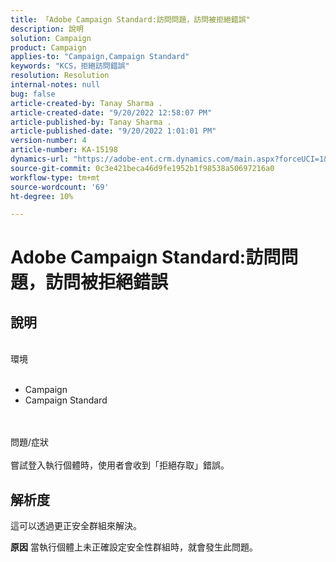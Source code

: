 ```yaml
---
title: 「Adobe Campaign Standard:訪問問題，訪問被拒絕錯誤"
description: 說明
solution: Campaign
product: Campaign
applies-to: "Campaign,Campaign Standard"
keywords: "KCS，拒絕訪問錯誤"
resolution: Resolution
internal-notes: null
bug: false
article-created-by: Tanay Sharma .
article-created-date: "9/20/2022 12:58:07 PM"
article-published-by: Tanay Sharma .
article-published-date: "9/20/2022 1:01:01 PM"
version-number: 4
article-number: KA-15198
dynamics-url: "https://adobe-ent.crm.dynamics.com/main.aspx?forceUCI=1&pagetype=entityrecord&etn=knowledgearticle&id=f4b308dc-e338-ed11-9db1-002248086735"
source-git-commit: 0c3e421beca46d9fe1952b1f98538a50697216a0
workflow-type: tm+mt
source-wordcount: '69'
ht-degree: 10%

---
```


# Adobe Campaign Standard:訪問問題，訪問被拒絕錯誤

## 說明

<br>環境<br><br>
- Campaign
- Campaign Standard



<br><br>問題/症狀<br><br>
嘗試登入執行個體時，使用者會收到「拒絕存取」錯誤。


## 解析度




這可以透過更正安全群組來解決。


<b>原因</b>
當執行個體上未正確設定安全性群組時，就會發生此問題。
